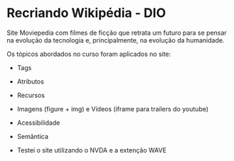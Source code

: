 # Recriando Wikipédia - DIO

Site Moviepedia com filmes de ficção que retrata um futuro para se pensar na evolução da tecnologia e, principalmente, na evolução da humanidade.

Os tópicos abordados no curso foram aplicados no site:
 - Tags
 - Atributos
 - Recursos
 - Imagens (figure + img) e Vídeos (iframe para trailers do youtube)
 - Acessibilidade
 - Semântica
 
- Testei o site utilizando o NVDA e a extenção WAVE


